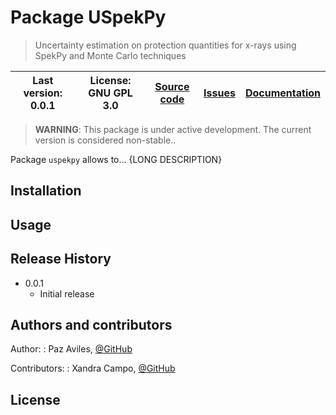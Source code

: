 # Package USpekPy
> Uncertainty estimation on protection quantities for x-rays using SpekPy and Monte Carlo techniques
> 
| Last version: 0.0.1 | License: GNU GPL 3.0 | [Source code](https://github.com/lmri-met/uspekpy) | [Issues](https://github.com/lmri-met/uspekpy/issues) | [Documentation](https://github.com/lmri-met/uspekpy/README.md) |
|--------------------|--------------------|--------------------|--------------------|--------------------|

> **WARNING**: This package is under active development. The current version is considered non-stable..

Package ``uspekpy`` allows to... {LONG DESCRIPTION}

## Installation

## Usage

## Release History

* 0.0.1
    * Initial release
 
## Authors and contributors

Author:
: Paz Aviles,
[@GitHub](https://github.com/pazaviles/)

Contributors:
: Xandra Campo,
[@GitHub](https://github.com/xandratxan/)

## License
